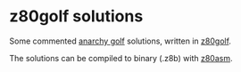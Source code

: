 # z80golf solutions
Some commented [anarchy golf](http://golf.shinh.org/) solutions, written in [z80golf](https://github.com/lynn/z80golf).

The solutions can be compiled to binary (.z8b) with [z80asm](http://savannah.nongnu.org/projects/z80asm).
